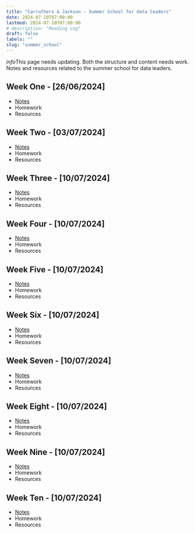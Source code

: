 ```yaml
---
title: "Carruthers & Jackson - Summer School for data leaders"
date: 2024-07-10T07:00:00
lastmod: 2024-07-10T07:00:00
# description: "Reading Log"
draft: false
labels: ""
slug: "summer_school"
---
```

<div class="alert alert-info" role="alert">
  <i class="material-icons">info</i>This page needs updating. Both the structure and content needs work.
</div>
Notes and resources related to the summer school for data leaders.

## Week One  - <span class="date">[26/06/2024]</span>

- <a href="/summer_school/week_one/">Notes</a><br />
- Homework
- Resources

## Week Two - <span class="date">[03/07/2024]</span>

- <a href="/summer_school/week_two/">Notes</a><br />
- Homework
- Resources

## Week Three - <span class="date">[10/07/2024]</span>

- <a href="/summer_school/week_three/">Notes</a><br />
- Homework
- Resources

## Week Four - <span class="date">[10/07/2024]</span>

- <a href="/summer_school/week_four/">Notes</a><br />
- Homework
- Resources

## Week Five - <span class="date">[10/07/2024]</span>

- <a href="/summer_school/week_five/">Notes</a><br />
- Homework
- Resources

## Week Six - <span class="date">[10/07/2024]</span>

- <a href="/summer_school/week_six/">Notes</a><br />
- Homework
- Resources

## Week Seven - <span class="date">[10/07/2024]</span>

- <a href="/summer_school/week_seven/">Notes</a><br />
- Homework
- Resources

## Week Eight - <span class="date">[10/07/2024]</span>

- <a href="/summer_school/week_eight/">Notes</a><br />
- Homework
- Resources

## Week Nine - <span class="date">[10/07/2024]</span>

- <a href="/summer_school/week_nine/">Notes</a><br />
- Homework
- Resources

## Week Ten - <span class="date">[10/07/2024]</span>

- <a href="/summer_school/week_ten/">Notes</a><br />
- Homework
- Resources







